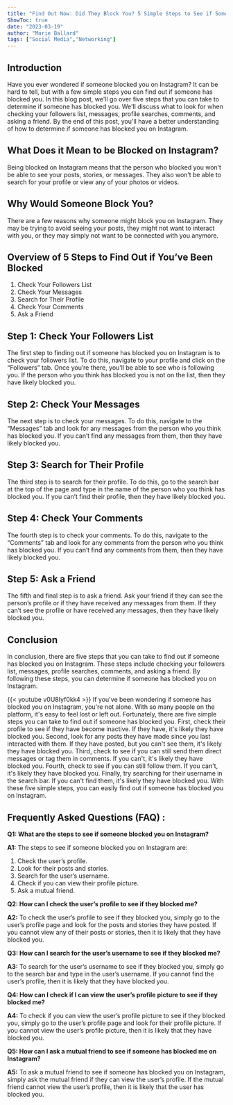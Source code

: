 ```yaml
---
title: "Find Out Now: Did They Block You? 5 Simple Steps to See if Someone Blocked You on Instagram!"
ShowToc: true 
date: "2023-03-19"
author: "Marie Ballard" 
tags: ["Social Media","Networking"]
---
```

## Introduction

Have you ever wondered if someone blocked you on Instagram? It can be hard to tell, but with a few simple steps you can find out if someone has blocked you. In this blog post, we'll go over five steps that you can take to determine if someone has blocked you. We'll discuss what to look for when checking your followers list, messages, profile searches, comments, and asking a friend. By the end of this post, you'll have a better understanding of how to determine if someone has blocked you on Instagram.

## What Does it Mean to be Blocked on Instagram?

Being blocked on Instagram means that the person who blocked you won’t be able to see your posts, stories, or messages. They also won’t be able to search for your profile or view any of your photos or videos.

## Why Would Someone Block You?

There are a few reasons why someone might block you on Instagram. They may be trying to avoid seeing your posts, they might not want to interact with you, or they may simply not want to be connected with you anymore.

## Overview of 5 Steps to Find Out if You’ve Been Blocked

1. Check Your Followers List
2. Check Your Messages
3. Search for Their Profile
4. Check Your Comments
5. Ask a Friend

## Step 1: Check Your Followers List

The first step to finding out if someone has blocked you on Instagram is to check your followers list. To do this, navigate to your profile and click on the “Followers” tab. Once you’re there, you’ll be able to see who is following you. If the person who you think has blocked you is not on the list, then they have likely blocked you.

## Step 2: Check Your Messages

The next step is to check your messages. To do this, navigate to the “Messages” tab and look for any messages from the person who you think has blocked you. If you can’t find any messages from them, then they have likely blocked you.

## Step 3: Search for Their Profile

The third step is to search for their profile. To do this, go to the search bar at the top of the page and type in the name of the person who you think has blocked you. If you can’t find their profile, then they have likely blocked you.

## Step 4: Check Your Comments

The fourth step is to check your comments. To do this, navigate to the “Comments” tab and look for any comments from the person who you think has blocked you. If you can’t find any comments from them, then they have likely blocked you.

## Step 5: Ask a Friend

The fifth and final step is to ask a friend. Ask your friend if they can see the person’s profile or if they have received any messages from them. If they can’t see the profile or have received any messages, then they have likely blocked you.

## Conclusion

In conclusion, there are five steps that you can take to find out if someone has blocked you on Instagram. These steps include checking your followers list, messages, profile searches, comments, and asking a friend. By following these steps, you can determine if someone has blocked you on Instagram.

{{< youtube v0U8Iyf0kk4 >}} 
If you've been wondering if someone has blocked you on Instagram, you're not alone. With so many people on the platform, it's easy to feel lost or left out. Fortunately, there are five simple steps you can take to find out if someone has blocked you. First, check their profile to see if they have become inactive. If they have, it's likely they have blocked you. Second, look for any posts they have made since you last interacted with them. If they have posted, but you can't see them, it's likely they have blocked you. Third, check to see if you can still send them direct messages or tag them in comments. If you can't, it's likely they have blocked you. Fourth, check to see if you can still follow them. If you can't, it's likely they have blocked you. Finally, try searching for their username in the search bar. If you can't find them, it's likely they have blocked you. With these five simple steps, you can easily find out if someone has blocked you on Instagram.

## Frequently Asked Questions (FAQ) :
**Q1: What are the steps to see if someone blocked you on Instagram?**

**A1:** The steps to see if someone blocked you on Instagram are:

1. Check the user’s profile.
2. Look for their posts and stories.
3. Search for the user’s username.
4. Check if you can view their profile picture.
5. Ask a mutual friend.

**Q2: How can I check the user’s profile to see if they blocked me?**

**A2:** To check the user’s profile to see if they blocked you, simply go to the user’s profile page and look for the posts and stories they have posted. If you cannot view any of their posts or stories, then it is likely that they have blocked you.

**Q3: How can I search for the user’s username to see if they blocked me?**

**A3:** To search for the user’s username to see if they blocked you, simply go to the search bar and type in the user’s username. If you cannot find the user’s profile, then it is likely that they have blocked you.

**Q4: How can I check if I can view the user’s profile picture to see if they blocked me?**

**A4:** To check if you can view the user’s profile picture to see if they blocked you, simply go to the user’s profile page and look for their profile picture. If you cannot view the user’s profile picture, then it is likely that they have blocked you.

**Q5: How can I ask a mutual friend to see if someone has blocked me on Instagram?**

**A5:** To ask a mutual friend to see if someone has blocked you on Instagram, simply ask the mutual friend if they can view the user’s profile. If the mutual friend cannot view the user’s profile, then it is likely that the user has blocked you.


